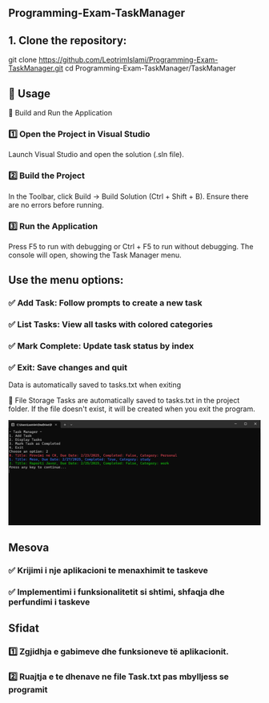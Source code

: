 ## Programming-Exam-TaskManager

## 1. Clone the repository:

   git clone https://github.com/LeotrimIslami/Programming-Exam-TaskManager.git
   cd Programming-Exam-TaskManager/TaskManager
   
 ## 📌 Usage
🔧 Build and Run the Application
 ### 1️⃣ Open the Project in Visual Studio
Launch Visual Studio and open the solution (.sln file).
### 2️⃣ Build the Project
In the Toolbar, click Build → Build Solution (Ctrl + Shift + B).
Ensure there are no errors before running.
### 3️⃣ Run the Application
Press F5 to run with debugging or Ctrl + F5 to run without debugging.
The console will open, showing the Task Manager menu.

## Use the menu options:
### ✅ Add Task: Follow prompts to create a new task
### ✅ List Tasks: View all tasks with colored categories
### ✅ Mark Complete: Update task status by index
### ✅ Exit: Save changes and quit
Data is automatically saved to tasks.txt when exiting

 📂 File Storage
Tasks are automatically saved to tasks.txt in the project folder.
If the file doesn't exist, it will be created when you exit the program.


![Task Manager Screenshot](./Images/TaskManager.png)




## Mesova
### ✅ Krijimi i nje aplikacioni te menaxhimit te taskeve
### ✅ Implementimi i funksionalitetit si shtimi, shfaqja dhe perfundimi i taskeve

## Sfidat
### 1️⃣ Zgjidhja e gabimeve dhe funksioneve të aplikacionit.
### 2️⃣ Ruajtja e te dhenave ne file Task.txt pas mbylljess se programit
